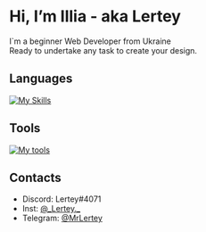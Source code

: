 # Hi, I’m Illia - aka Lertey
I`m a beginner Web Developer from Ukraine <br>
Ready to undertake any task to create your design. 

## Languages<br>
[![My Skills](https://skillicons.dev/icons?i=html,css,js,php,bootstrap)](https://skillicons.dev)

## Tools<br>
[![My tools](https://skillicons.dev/icons?i=linux,vscode,cloudflare,nginx,bash,figma,git,netlify)](https://skillicons.dev)

## Contacts<br>
- Discord: Lertey#4071
- Inst: [@\_Lertey._](https://www.instagram.com/_lertey._/)
- Telegram: [@MrLertey](https://t.me/MrLertey)
